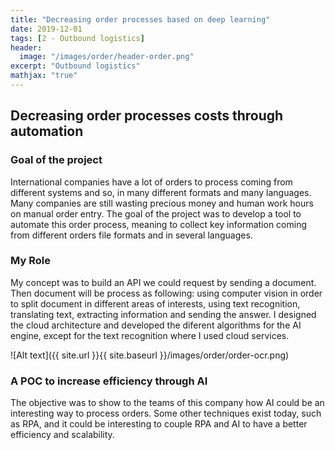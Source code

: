 ```yaml
---
title: "Decreasing order processes based on deep learning"
date: 2019-12-01
tags: [2 - Outbound logistics]
header:
  image: "/images/order/header-order.png"
excerpt: "Outbound logistics"
mathjax: "true"
---
```


## Decreasing order processes costs through automation

### Goal of the project
International companies have a lot of orders to process coming from different systems and so, in many different formats and many languages. 
Many companies are still wasting precious money and human work hours on manual order entry.
The goal of the project was to develop a tool to automate this order process, meaning to collect key information coming from different orders file formats and in several languages.

### My Role
My concept was to build an API we could request by sending a document. Then document will be process as following: using computer vision in order to split document in different areas of interests, using text recognition, translating text, extracting information and sending the answer.
I designed the cloud architecture and developed the diferent algorithms for the AI engine, except for the text recognition where I used cloud services.

![Alt text]({{ site.url }}{{ site.baseurl }}/images/order/order-ocr.png)

### A POC to increase efficiency through AI
The objective was to show to the teams of this company how AI could be an interesting way to process orders. 
Some other techniques exist today, such as RPA, and it could be interesting to couple RPA and AI to have a better efficiency and scalability.


